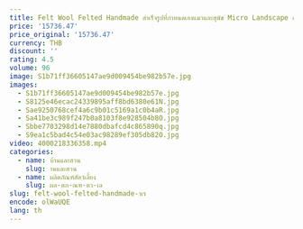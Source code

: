 ```yaml
---
title: Felt Wool Felted Handmade สําเร็จรูปที่กําหนดเองแมวและสุนัข Micro Landscape สัตว์เลี้ยงตุ๊กตา Full-body สามมิติ Orname
price: '15736.47'
price_original: '15736.47'
currency: THB
discount: ''
rating: 4.5
volume: 96
image: S1b71ff36605147ae9d009454be982b57e.jpg
images:
  - S1b71ff36605147ae9d009454be982b57e.jpg
  - S8125e46ecac24339895aff8bd6380e61N.jpg
  - Sae9250768cef4a6c9b01c5169a1c0b4aR.jpg
  - Sa41be3c989f247b0a8103f8e928504b8O.jpg
  - Sbbe7703298d14e7880dbafcd4c865890q.jpg
  - S9ea1c5bad4c54e03ac98289ef305db82O.jpg
video: 4000218336358.mp4
categories:
  - name: บ้านและสวน
    slug: านและสวน
  - name: ผลิตภัณฑ์สัตว์เลี้ยง
    slug: ผล-ตภ-ณฑ-ตว-เล
slug: felt-wool-felted-handmade-าเร
encode: olWaUQE
lang: th
---
```

  